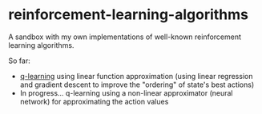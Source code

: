# reinforcement-learning-algorithms

A sandbox with my own implementations of well-known reinforcement learning algorithms.

So far:
- [q-learning](./q-learning) using linear function approximation (using linear regression and gradient descent to improve the "ordering" of state's best actions)
- In progress… q-learning using a non-linear approximator (neural network) for approximating the action values

